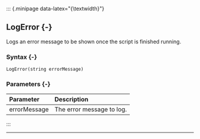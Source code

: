 ::: {.minipage data-latex="{\textwidth}"}
## LogError {-}

Logs an error message to be shown once the script is finished running.

### Syntax {-}

```{sql}
LogError(string errorMessage)
```

### Parameters {-}

**Parameter** | **Description**
| :-- | :-- |
errorMessage | The error message to log.
:::

***
